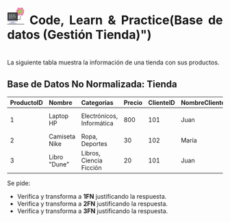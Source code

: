 <div align="justify">


# <img src=../../../../../images/computer.png width="40"> Code, Learn & Practice(Base de datos (Gestión Tienda)")

# 

La siguiente tabla muestra la información de una tienda con sus productos.

## Base de Datos No Normalizada: Tienda

| ProductoID | Nombre          | Categorias                  | Precio | ClienteID | NombreCliente | DireccionesEnvio                    |
|------------|-----------------|-----------------------------|--------|-----------|---------------|-------------------------------------|
| 1          | Laptop HP       | Electrónicos, Informática   | 800    | 101       | Juan          | Calle 1, Ciudad A / Calle 2, Ciudad A |
| 2          | Camiseta Nike    | Ropa, Deportes              | 30     | 102       | María         | Calle 3, Ciudad B                    |
| 3          | Libro "Dune"     | Libros, Ciencia Ficción     | 20     | 101       | Juan          | Calle 1, Ciudad A                     |

Se pide:

- Verifica y transforma a __1FN__ justificando la respuesta.
- Verifica y transforma a __2FN__ justificando la respuesta.
- Verifica y transforma a __3FN__ justificando la respuesta.

 </div>